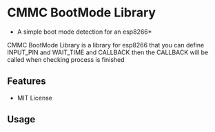 # CMMC BootMode Library

* A simple boot mode detection for an esp8266*

CMMC BootMode Library is a library for esp8266 that you can define INPUT_PIN and WAIT_TIME and CALLBACK then the CALLBACK will be called when checking process is finished

Features
--------
* MIT License

Usage
--------


